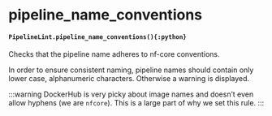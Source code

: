 # pipeline_name_conventions

#### `PipelineLint.pipeline_name_conventions(){:python}`

Checks that the pipeline name adheres to nf-core conventions.

In order to ensure consistent naming, pipeline names should contain only lower case, alphanumeric characters.
Otherwise a warning is displayed.

:::warning
DockerHub is very picky about image names and doesn’t even allow hyphens (we are `nfcore`).
This is a large part of why we set this rule.
:::
